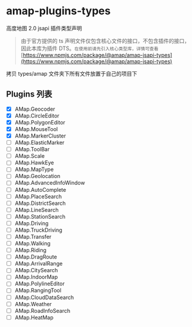 # amap-plugins-types

高度地图 2.0 jsapi 插件类型声明

> 由于官方提供的 ts 声明文件仅包含核心文件的接口，不包含插件的接口，因此本库为插件 DTS。`在使用前请先引入核心类型库，详情可查看`[https://www.npmjs.com/package/@amap/amap-jsapi-types](https://www.npmjs.com/package/@amap/amap-jsapi-types)

拷贝 types/amap 文件夹下所有文件放置于自己的项目下

## Plugins 列表

- [x] AMap.Geocoder
- [x] AMap.CircleEditor
- [x] AMap.PolygonEditor
- [x] AMap.MouseTool
- [x] AMap.MarkerCluster
- [ ] AMap.ElasticMarker
- [ ] AMap.ToolBar
- [ ] AMap.Scale
- [ ] AMap.HawkEye
- [ ] AMap.MapType
- [ ] AMap.Geolocation
- [ ] AMap.AdvancedInfoWindow
- [ ] AMap.AutoComplete
- [ ] AMap.PlaceSearch
- [ ] AMap.DistrictSearch
- [ ] AMap.LineSearch
- [ ] AMap.StationSearch
- [ ] AMap.Driving
- [ ] AMap.TruckDriving
- [ ] AMap.Transfer
- [ ] AMap.Walking
- [ ] AMap.Riding
- [ ] AMap.DragRoute
- [ ] AMap.ArrivalRange
- [ ] AMap.CitySearch
- [ ] AMap.IndoorMap
- [ ] AMap.PolylineEditor
- [ ] AMap.RangingTool
- [ ] AMap.CloudDataSearch
- [ ] AMap.Weather
- [ ] AMap.RoadInfoSearch
- [ ] AMap.HeatMap
